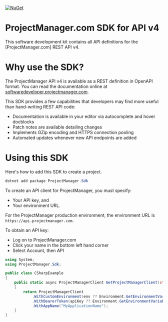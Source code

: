 [![NuGet](https://img.shields.io/nuget/v/ProjectManager.Sdk.svg?style=plastic)](https://www.nuget.org/packages/ProjectManager.Sdk/)

# ProjectManager.com SDK for API v4

This software development kit contains all API definitions for the [ProjectManager.com] REST API v4.  

# Why use the SDK?

The ProjectManager API v4 is available as a REST definition in OpenAPI format.  You can read the documentation online at [softwaredeveloper.projectmanager.com](https://softwaredeveloper.projectmanager.com/v4/reference/api-reference).

This SDK provides a few capabilities that developers may find more useful than hand-writing REST API code:
* Documentation is available in your editor via autocomplete and hover docblocks
* Patch notes are available detailing changes
* Implements GZip encoding and HTTPS connection pooling
* Automated updates whenever new API endpoints are added

# Using this SDK

Here's how to add this SDK to create a project.

```powershell
dotnet add package ProjectManager.Sdk
```

To create an API client for ProjectManager, you must specify:
* Your API key, and
* Your environment URL.

For the ProjectManager production environment, the environment URL is `https://api.projectmanager.com`.

To obtain an API key:
* Log on to ProjectManager.com
* Click your name in the bottom left hand corner
* Select Account, then API

```csharp
using System;
using ProjectManager.Sdk;

public class CSharpExample
{
    public static async ProjectManagerClient GetProjectManagerClient(string? apiKey, string? env)
    {
        return ProjectManagerClient
            .WithCustomEnvironment(env ?? Environment.GetEnvironmentVariable("PM_ENV"))
            .WithBearerToken(apiKey ?? Environment.GetEnvironmentVariable("PM_API_KEY"))
            .WithAppName("MyApplicationName");
    }
}
```

        
        
        
